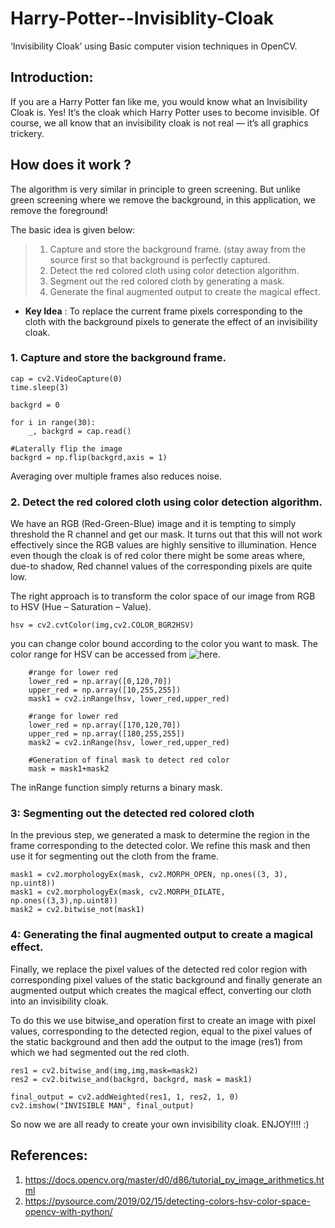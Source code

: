 # Harry-Potter--Invisiblity-Cloak
 ‘Invisibility Cloak’ using Basic computer vision techniques in OpenCV.
 
 
## Introduction:
If you are a Harry Potter fan like me, you would know what an Invisibility Cloak is. 
Yes! It’s the cloak which Harry Potter uses to become invisible. Of course, we all know that an invisibility cloak is not real — it’s all graphics trickery.

## How does it work ?
The algorithm is very similar in principle to green screening. But unlike green screening where we remove the background, in this application, we remove the foreground!

The basic idea is given below:

>1. Capture and store the background frame. (stay away from the source first so that background is perfectly captured.
>2. Detect the red colored cloth using color detection algorithm.
>3. Segment out the red colored cloth by generating a mask.
>4. Generate the final augmented output to create the magical effect.

* **Key Idea** : To replace the current frame pixels corresponding to the cloth with the background pixels to generate the effect of an invisibility cloak.

### 1. Capture and store the background frame.
```
cap = cv2.VideoCapture(0)
time.sleep(3)

backgrd = 0

for i in range(30):
    _, backgrd = cap.read()

#Laterally flip the image
backgrd = np.flip(backgrd,axis = 1)

```
Averaging over multiple frames also reduces noise.

### 2. Detect the red colored cloth using color detection algorithm.
We have an RGB (Red-Green-Blue) image and it is tempting to simply threshold the R channel and get our mask. It turns out that this will not work effectively since the RGB values are highly sensitive to illumination. Hence even though the cloak is of red color there might be some areas where, due-to shadow, Red channel values of the corresponding pixels are quite low.

The right approach is to transform the color space of our image from RGB to HSV (Hue – Saturation – Value).

```
hsv = cv2.cvtColor(img,cv2.COLOR_BGR2HSV)

```
you can change color bound according to the color you want to mask. The color range for HSV can be accessed from ![here](http://colorizer.org/).

```
    #range for lower red
    lower_red = np.array([0,120,70])
    upper_red = np.array([10,255,255])
    mask1 = cv2.inRange(hsv, lower_red,upper_red)

    #range for lower red
    lower_red = np.array([170,120,70])
    upper_red = np.array([180,255,255])
    mask2 = cv2.inRange(hsv, lower_red,upper_red)

    #Generation of final mask to detect red color
    mask = mask1+mask2

```
The inRange function simply returns a binary mask.

### 3: Segmenting out the detected red colored cloth

In the previous step, we generated a mask to determine the region in the frame corresponding to the detected color. We refine this mask and then use it for segmenting out the cloth from the frame. 
```
mask1 = cv2.morphologyEx(mask, cv2.MORPH_OPEN, np.ones((3, 3), np.uint8)) 
mask1 = cv2.morphologyEx(mask, cv2.MORPH_DILATE, np.ones((3,3),np.uint8)) 
mask2 = cv2.bitwise_not(mask1) 

```
### 4: Generating the final augmented output to create a magical effect.

Finally, we replace the pixel values of the detected red color region with corresponding pixel values of the static background and finally generate an augmented output which creates the magical effect, converting our cloth into an invisibility cloak.

To do this we use bitwise_and operation first to create an image with pixel values, corresponding to the detected region, equal to the pixel values of the static background and then add the output to the image (res1) from which we had segmented out the red cloth.

```
res1 = cv2.bitwise_and(img,img,mask=mask2)
res2 = cv2.bitwise_and(backgrd, backgrd, mask = mask1)

final_output = cv2.addWeighted(res1, 1, res2, 1, 0) 
cv2.imshow("INVISIBLE MAN", final_output) 
```

So now we are all ready to create your own invisibility cloak. ENJOY!!!! :)

## References:

1. https://docs.opencv.org/master/d0/d86/tutorial_py_image_arithmetics.html
2. https://pysource.com/2019/02/15/detecting-colors-hsv-color-space-opencv-with-python/





